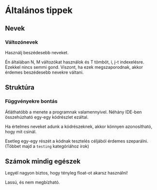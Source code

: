 # Általános tippek

## Nevek

### Változónevek

Használj beszédesebb neveket.

Én általában N, M változókat használok és T tömböt, i, j-t indexelésre. Ezekkel nincs semmi gond. Viszont, ha ezek megszaporodnak, akkor érdemes beszédesebb nevekre váltani.

## Struktúra

### Függvényekre bontás

Átláthatóbb a menete a programnak valamennyivel. Néhány IDE-ben összehúzható egy-egy kódrészlet ezáltal.

Ha értelmes neveket adunk a kódrészeknek, akkor könnyen azonosítható, hogy mit csinál.

Esetleg egy-egy részét a kódnak tesztelés céljából érdemes szeparálni. (Többet majd a `testing` kategóriához írok)

## Számok mindig egészek

Legyél nagyon biztos, hogy tényleg float-ot akarsz használni!

Lassú, és nem megbízható.
